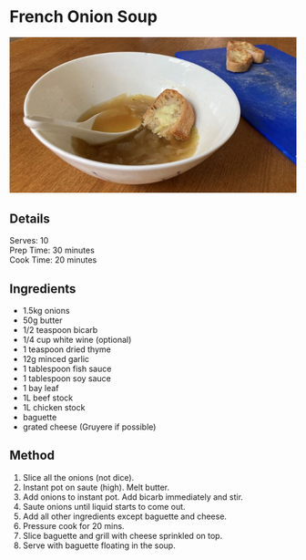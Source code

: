 # French Onion Soup

![image tbc](./pictures/french_onion_soup.jpeg)

## Details
Serves: 10\
Prep Time:  30 minutes\
Cook Time:  20 minutes

## Ingredients
- 1.5kg onions
- 50g butter
- 1/2 teaspoon bicarb
- 1/4 cup white wine (optional)
- 1 teaspoon dried thyme
- 12g minced garlic
- 1 tablespoon fish sauce
- 1 tablespoon soy sauce
- 1 bay leaf
- 1L beef stock
- 1L chicken stock
- baguette
- grated cheese (Gruyere if possible)


## Method
1. Slice all the onions (not dice).
1. Instant pot on saute (high). Melt butter.
1. Add onions to instant pot. Add bicarb immediately and stir.
1. Saute onions until liquid starts to come out.
1. Add all other ingredients except baguette and cheese.
1. Pressure cook for 20 mins.
1. Slice baguette and grill with cheese sprinkled on top.
1. Serve with baguette floating in the soup.
